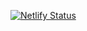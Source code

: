 [![Netlify Status](https://api.netlify.com/api/v1/badges/361a5728-1949-4971-9f7a-5fda6767caee/deploy-status)](https://app.netlify.com/sites/linkedoffline/deploys)
